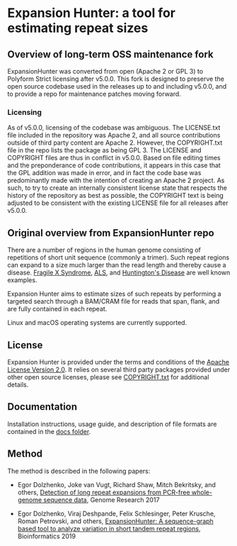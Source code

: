 # Expansion Hunter: a tool for estimating repeat sizes


## Overview of long-term OSS maintenance fork

ExpansionHunter was converted from open (Apache 2 or GPL 3) to Polyform Strict
licensing after v5.0.0. This fork is designed to preserve the open source
codebase used in the releases up to and including v5.0.0, and to provide
a repo for maintenance patches moving forward.


### Licensing

As of v5.0.0, licensing of the codebase was ambiguous. The LICENSE.txt
file included in the repository was Apache 2, and all source contributions
outside of third party content are Apache 2. However, the COPYRIGHT.txt file
in the repo lists the package as being GPL 3. The LICENSE and COPYRIGHT
files are thus in conflict in v5.0.0. Based on file editing times and the
preponderance of code contributions, it appears in this case that the GPL
addition was made in error, and in fact the code base was predominantly
made with the intention of creating an Apache 2 project. As such, to try
to create an internally consistent license state that respects the history
of the repository as best as possible, the COPYRIGHT text is being adjusted
to be consistent with the existing LICENSE file for all releases after v5.0.0.


## Original overview from ExpansionHunter repo



There are a number of regions in the human genome consisting of repetitions of
short unit sequence (commonly a trimer). Such repeat regions can expand to a
size much larger than the read length and thereby cause a disease.
[Fragile X Syndrome](https://en.wikipedia.org/wiki/Fragile_X_syndrome),
[ALS](https://en.wikipedia.org/wiki/Amyotrophic_lateral_sclerosis), and
[Huntington's Disease](https://en.wikipedia.org/wiki/Huntington%27s_disease)
are well known examples.

Expansion Hunter aims to estimate sizes of such repeats by performing a targeted
search through a BAM/CRAM file for reads that span, flank, and are fully
contained in each repeat.

Linux and macOS operating systems are currently supported.


## License

Expansion Hunter is provided under the terms and conditions of the
[Apache License Version 2.0](LICENSE.txt). It relies on several third party
packages provided under other open source licenses, please see
[COPYRIGHT.txt](COPYRIGHT.txt) for additional details.


## Documentation

Installation instructions, usage guide, and description of file formats are
contained in the [docs folder](docs/01_Introduction.md).


## Method

The method is described in the following papers:

- Egor Dolzhenko, Joke van Vugt, Richard Shaw, Mitch Bekritsky, and others,
  [Detection of long repeat expansions from PCR-free whole-genome sequence data](http://genome.cshlp.org/content/27/11/1895),
  Genome Research 2017

- Egor Dolzhenko, Viraj Deshpande, Felix Schlesinger, Peter Krusche, Roman Petrovski, and others,
[ExpansionHunter: A sequence-graph based tool to analyze variation in short tandem repeat regions](https://academic.oup.com/bioinformatics/article/doi/10.1093/bioinformatics/btz431/5499079),
Bioinformatics 2019
